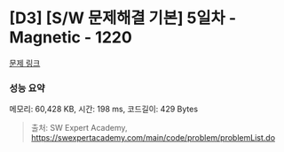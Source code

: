 # [D3] [S/W 문제해결 기본] 5일차 - Magnetic - 1220 

[문제 링크](https://swexpertacademy.com/main/code/problem/problemDetail.do?contestProbId=AV14hwZqABsCFAYD) 

### 성능 요약

메모리: 60,428 KB, 시간: 198 ms, 코드길이: 429 Bytes



> 출처: SW Expert Academy, https://swexpertacademy.com/main/code/problem/problemList.do